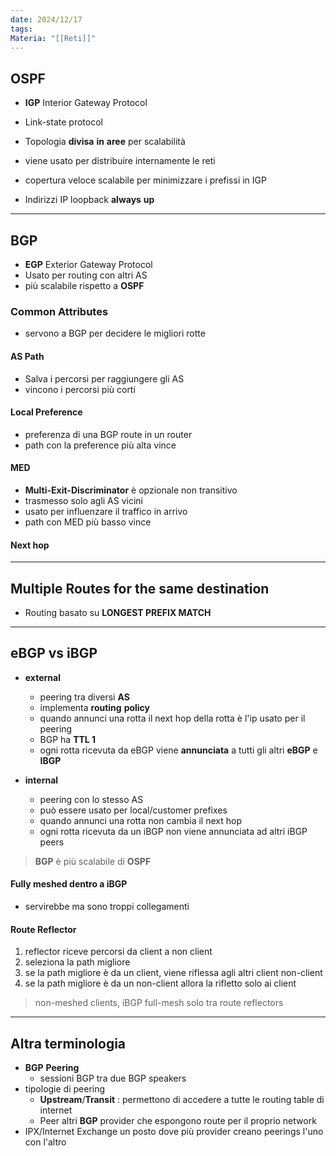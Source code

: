 ```yaml
---
date: 2024/12/17
tags: 
Materia: "[[Reti]]"
---
```

## OSPF
- **IGP** Interior Gateway Protocol
- Link-state protocol
- Topologia **divisa** **in** **aree** per scalabilità
- viene usato per distribuire internamente le reti
- copertura veloce scalabile per minimizzare i prefissi in IGP

- Indirizzi IP loopback **always** **up**
---
## BGP
- **EGP** Exterior Gateway Protocol
- Usato per routing con altri AS
- più scalabile rispetto a **OSPF**
### Common Attributes
- servono a BGP per decidere le migliori rotte
#### AS Path
- Salva i percorsi per raggiungere gli AS
- vincono i percorsi più corti
#### Local Preference
- preferenza di una BGP route in un router
- path con la preference più alta vince
#### MED
- **Multi-Exit-Discriminator** è opzionale non transitivo
- trasmesso solo agli AS vicini
- usato per influenzare il traffico in arrivo
- path con MED più basso vince
#### Next hop

---
## Multiple Routes for the same destination
- Routing basato su **LONGEST PREFIX MATCH**

---
## eBGP vs iBGP
- **external**
	- peering tra diversi **AS**
	- implementa **routing** **policy**
	- quando annunci una rotta il next hop della rotta è l'ip usato per il peering
	- BGP ha **TTL 1**
	- ogni rotta ricevuta da eBGP viene **annunciata** a tutti gli altri **eBGP** e **IBGP**
	
- **internal**
	- peering con lo stesso AS
	- può essere usato per local/customer prefixes
	- quando annunci una rotta non cambia il next hop
	- ogni rotta ricevuta da un iBGP non viene annunciata ad altri iBGP peers

>   **BGP** è più scalabile di **OSPF** 

#### Fully meshed dentro a iBGP
- servirebbe ma sono troppi collegamenti

#### Route Reflector
1) reflector riceve percorsi da client a non client
2) seleziona la path migliore
3) se la path migliore è da un client, viene riflessa agli altri client non-client
4) se la path migliore è da un non-client allora la rifletto solo ai client

> non-meshed clients, iBGP full-mesh solo tra route reflectors

----
## Altra terminologia
- **BGP** **Peering** 
	- sessioni BGP tra due BGP speakers
- tipologie di peering
	- **Upstream**/**Transit** : permettono di accedere a tutte le routing table di internet
	- Peer altri **BGP** provider che espongono route per il proprio network
- IPX/Internet Exchange un posto dove più provider creano peerings l'uno con l'altro

